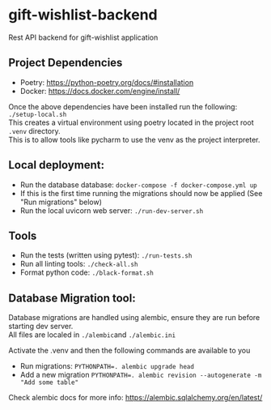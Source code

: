 # gift-wishlist-backend
Rest API backend for gift-wishlist application

## Project Dependencies
- Poetry: https://python-poetry.org/docs/#installation
- Docker: https://docs.docker.com/engine/install/

Once the above dependencies have been installed run the following:   
`./setup-local.sh`  
This creates a virtual environment using poetry located in the project root `.venv` directory.  
This is to allow tools like pycharm to use the venv as the project interpreter.


## Local deployment:
- Run the database database: `docker-compose -f docker-compose.yml up`
- If this is the first time running the migrations should now be applied (See "Run migrations" below)
- Run the local uvicorn web server: `./run-dev-server.sh`

## Tools
- Run the tests (written using pytest): `./run-tests.sh`
- Run all linting tools: `./check-all.sh`
- Format python code: `./black-format.sh`

## Database Migration tool:
Database migrations are handled using alembic, ensure they are run before starting dev server.  
All files are localed in `./alembic`and `./alembic.ini`

Activate the .venv and then the following commands are available to you
- Run migrations: `PYTHONPATH=. alembic upgrade head` 
- Add a new migration `PYTHONPATH=. alembic revision --autogenerate -m "Add some table"`  

Check alembic docs for more info: https://alembic.sqlalchemy.org/en/latest/
